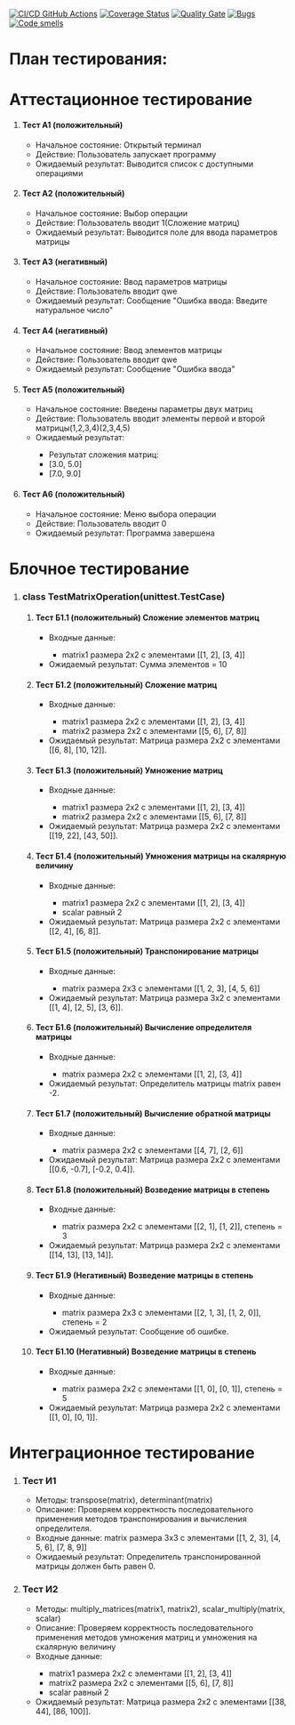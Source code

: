 [![CI/CD GitHub Actions](https://github.com/Student5427/Test2/actions/workflows/python-app.yml/badge.svg)](https://github.com/Student5427/Test2/actions/workflows/python-app.yml)
[![Coverage Status](https://coveralls.io/repos/github/Student5427/Test2/badge.svg?branch=main)](https://coveralls.io/github/Student5427/Test2?branch=main)
[![Quality Gate](https://sonarcloud.io/api/project_badges/measure?project=Student5427_Test2&metric=alert_status)](https://sonarcloud.io/dashboard?id=Student5427_Test2)
[![Bugs](https://sonarcloud.io/api/project_badges/measure?project=Student5427_Test2&metric=bugs)](https://sonarcloud.io/summary/new_code?id=Student5427_Test2)
[![Code smells](https://sonarcloud.io/api/project_badges/measure?project=Student5427_Test2&metric=code_smells)](https://sonarcloud.io/dashboard?id=Student5427_Test2)

# План тестирования:

# Аттестационное тестирование
<ol>
   <li>
      <h4> Тест А1 (положительный) </h4>
      <ul>
         <li> Начальное состояние: Открытый терминал </li>
         <li> Действие: Пользователь запускает программу</li>
         <li> Ожидаемый результат: Выводится список с доступными операциями</li>
      </ul>
   </li> 
   <li>               
      <h4> Тест А2 (положительный) </h4>
      <ul>
         <li> Начальное состояние: Выбор операции </li>
         <li> Действие: Пользователь вводит 1(Сложение матриц) </li>
         <li> Ожидаемый результат: Выводится поле для ввода параметров матрицы </li>
      </ul>
   </li>           
   <li>            
      <h4> Тест А3 (негативный) </h4>
      <ul>
         <li> Начальное состояние: Ввод параметров матрицы </li>
         <li> Действие: Пользователь вводит qwe </li>
         <li> Ожидаемый результат: Сообщение "Ошибка ввода: Введите натуральное число" </li>
      </ul>
   </li>
   <li>            
      <h4> Тест А4 (негативный) </h4>
      <ul>
         <li> Начальное состояние: Ввод элементов матрицы </li>
         <li> Действие: Пользователь вводит qwe </li>
         <li> Ожидаемый результат: Сообщение "Ошибка ввода" </li>
      </ul>
   </li>
   <li>             
      <h4> Тест А5 (положительный) </h4>
      <ul>
         <li> Начальное состояние: Введены параметры двух матриц </li>
         <li> Действие: Пользователь вводит элементы первой и второй матрицы(1,2,3,4)(2,3,4,5)</li>
         <li> Ожидаемый результат: </li>
		 <ul>
			<li>Результат сложения матриц: </li>
			<li>[3.0, 5.0] </li>
			<li>[7.0, 9.0] </li>
		 </ul>
      </ul>
   </li>
   <li>              
      <h4> Тест А6 (положительный) </h4>
      <ul>
         <li> Начальное состояние: Меню выбора операции </li>
         <li> Действие: Пользователь вводит 0 </li>
         <li> Ожидаемый результат: Программа завершена </li>
      </ul>
   </li>
</ol>

# Блочное тестирование
<ol>
  <li>
    <h3>class TestMatrixOperation(unittest.TestCase)</h3>
    <ol>
		<li>
    	  <h4>Тест Б1.1 (положительный) Cложение элементов матриц</h4>
    	  <ul>
    	    <li>Входные данные:</li>
			<ul>
				<li>matrix1 размера 2x2 с элементами [[1, 2], [3, 4]]</li>
			</ul>
    	    <li>Ожидаемый результат: Сумма элементов = 10</li>
    	  </ul>
    	</li>
    	<li>
    	  <h4>Тест Б1.2 (положительный) Cложение матриц</h4>
    	  <ul>
    	    <li>Входные данные:</li>
			<ul>
				<li>matrix1 размера 2x2 с элементами [[1, 2], [3, 4]]</li>
				<li>matrix2 размера 2x2 с элементами [[5, 6], [7, 8]]</li>
			</ul>
    	    <li>Ожидаемый результат: Матрица размера 2x2 с элементами [[6, 8], [10, 12]].</li>
    	  </ul>
    	</li>
    	<li>
    	  <h4>Тест Б1.3 (положительный) Умножение матриц</h4>
    	  <ul>
    	    <li>Входные данные:</li>
			<ul>
				<li>matrix1 размера 2x2 с элементами [[1, 2], [3, 4]]</li>
				<li>matrix2 размера 2x2 с элементами [[5, 6], [7, 8]]</li>
			</ul>
    	    <li>Ожидаемый результат: Матрица размера 2x2 с элементами [[19, 22], [43, 50]].</li>
    	  </ul>
    	</li>
		<li>
    	  <h4>Тест Б1.4 (положительный) Умножения матрицы на скалярную величину</h4>
    	  <ul>
    	    <li>Входные данные:</li>
			<ul>
				<li>matrix1 размера 2x2 с элементами [[1, 2], [3, 4]]</li>
				<li>scalar равный 2</li>
			</ul>
    	    <li>Ожидаемый результат: Матрица размера 2x2 с элементами [[2, 4], [6, 8]].</li>
    	  </ul>
    	</li>
		<li>
    	  <h4>Тест Б1.5 (положительный) Транспонирование матрицы</h4>
    	  <ul>
    	    <li>Входные данные:</li>
			<ul>
				<li>matrix размера 2x3 с элементами [[1, 2, 3], [4, 5, 6]]</li>
			</ul>
    	    <li>Ожидаемый результат: Матрица размера 3x2 с элементами [[1, 4], [2, 5], [3, 6]].</li>
    	  </ul>
    	</li>
		<li>
    	  <h4>Тест Б1.6 (положительный) Вычисление определителя матрицы</h4>
    	  <ul>
    	    <li>Входные данные:</li>
			<ul>
				<li>matrix размера 2x2 с элементами [[1, 2], [3, 4]]</li>
			</ul>
    	    <li>Ожидаемый результат: Определитель матрицы matrix равен -2.</li>
    	  </ul>
    	</li>
		<li>
    	  <h4>Тест Б1.7 (положительный) Вычисление обратной матрицы</h4>
    	  <ul>
    	    <li>Входные данные:</li>
			<ul>
				<li>matrix размера 2x2 с элементами [[4, 7], [2, 6]]</li>
			</ul>
    	    <li>Ожидаемый результат: Матрица размера 2x2 с элементами [[0.6, -0.7], [-0.2, 0.4]].</li>
    	  </ul>
    	</li>
		<li>
    	  <h4>Тест Б1.8 (положительный) Возведение матрицы в степень</h4>
    	  <ul>
    	    <li>Входные данные:</li>
			<ul>
				<li>matrix размера 2x2 с элементами [[2, 1], [1, 2]], степень = 3</li>
			</ul>
    	    <li>Ожидаемый результат: Матрица размера 2x2 с элементами [[14, 13], [13, 14]].</li>
    	  </ul>
    	</li>
		<li>
    	  <h4>Тест Б1.9 (Негативный) Возведение матрицы в степень</h4>
    	  <ul>
    	    <li>Входные данные:</li>
			<ul>
				<li>matrix размера 2x3 с элементами [[2, 1, 3], [1, 2, 0]], степень = 2</li>
			</ul>
    	    <li>Ожидаемый результат: Сообщение об ошибке.</li>
    	  </ul>
    	</li>
		<li>
    	  <h4>Тест Б1.10 (Негативный) Возведение матрицы в степень</h4>
    	  <ul>
    	    <li>Входные данные:</li>
			<ul>
				<li>matrix размера 2x2 с элементами [[1, 0], [0, 1]], степень = 5</li>
			</ul>
    	    <li>Ожидаемый результат: Матрица размера 2x2 с элементами [[1, 0], [0, 1]].</li>
    	  </ul>
    	</li>
    </ol>
  </li>
</ol>

# Интеграционное тестирование
<ol>
  <li>
    <h3>Тест И1</h3>
    <ul>
      <li>Методы: transpose(matrix), determinant(matrix)</li>
      <li>Описание: Проверяем корректность последовательного применения методов транспонирования и вычисления определителя.</li>
      <li>Входные данные: matrix размера 3x3 с элементами [[1, 2, 3], [4, 5, 6], [7, 8, 9]]</li>
      <li>Ожидаемый результат: Определитель транспонированной матрицы должен быть равен 0.</li>
    </ul>	
  </li>
  <li>
    <h3>Тест И2</h3>
    <ul>
      <li>Методы: multiply_matrices(matrix1, matrix2), scalar_multiply(matrix, scalar)</li>
      <li>Описание: Проверяем корректность последовательного применения методов умножения матриц и умножения на скалярную величину</li>
      <li>Входные данные:</li>
	  <ul>
			<li>matrix1 размера 2x2 с элементами [[1, 2], [3, 4]]</li>
			<li>matrix2 размера 2x2 с элементами [[5, 6], [7, 8]]</li>
			<li>scalar равный 2</li>
	  </ul>
      <li>Ожидаемый результат: Матрица размера 2x2 с элементами [[38, 44], [86, 100]].</li>
    </ul>	
  </li>
</ol>

